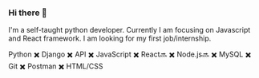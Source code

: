 ### Hi there 👋

I'm a self-taught python developer. Currently I am focusing on Javascript and React framework. I am looking for my first job/internship.

Python :heavy_multiplication_x: Django :heavy_multiplication_x: API :heavy_multiplication_x: JavaScript :heavy_multiplication_x: React:soon: :heavy_multiplication_x: Node.js:soon: :heavy_multiplication_x: MySQL :heavy_multiplication_x: Git :heavy_multiplication_x: Postman :heavy_multiplication_x: HTML/CSS




<!--
**bartpiasek/bartpiasek** is a ✨ _special_ ✨ repository because its `README.md` (this file) appears on your GitHub profile.

